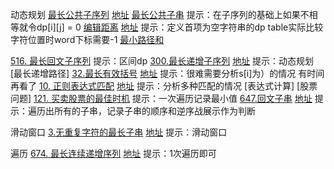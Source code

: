 动态规划
[最长公共子序列](./%E5%89%91%E6%8C%87offerII/095.%20%E6%9C%80%E9%95%BF%E5%85%AC%E5%85%B1%E5%AD%90%E5%BA%8F%E5%88%97.js) [地址](https://leetcode.cn/problems/longest-common-subsequence/)
[最长公共子串]() 提示：在子序列的基础上如果不相等就令dp[i][j] = 0
[编辑距离](./src/72.edit-distance.js) [地址](https://leetcode.cn/problems/edit-distance/submissions/) 提示：定义首项为空字符串的dp table实际比较字符位置时word下标需要-1
[最小路径和](./剑指offerII/099.%20%E6%9C%80%E5%B0%8F%E8%B7%AF%E5%BE%84%E4%B9%8B%E5%92%8C.js)

[516. 最长回文子序列](./src/516.longest-palindromic-subsequence.js) 提示：区间dp
[300.最长递增子序列](./src/300.longest-increasing-subsequence.js) [地址](https://leetcode.cn/problems/longest-increasing-subsequence/submissions/) 提示：动态规划
[最长递增路径]
[32.最长有效括号](./src/32.longest-valid-parentheses.js) [地址](https://leetcode.cn/problems/longest-valid-parentheses/) 提示：很难需要分析s[i]为）的情况 有时间再看了
[10. 正则表达式匹配](./src/10.regular-expression-matching.js) [地址](https://leetcode.cn/problems/regular-expression-matching/submissions/) 提示：分析多种匹配的情况
[表达式计算]
[股票问题]
[121. 买卖股票的最佳时机](./src/121.best-time-to-buy-and-sell-stock.js) 提示：一次遍历记录最小值
[647.回文子串](./src/647.palindromic-substrings.js) [地址](https://leetcode.cn/problems/palindromic-substrings/submissions/) 提示：遍历出所有的子串，记录子串的顺序和逆序战展示作为判断

滑动窗口
[3.无重复字符的最长子串](./src/3.longest-substring-without-repeating-characters.js) [地址](https://leetcode.cn/problems/longest-substring-without-repeating-characters/submissions/) 提示：滑动窗口

遍历
[674. 最长连续递增序列](./src/674.longest-continuous-increasing-subsequence.js) [地址](https://leetcode.cn/problems/palindromic-substrings/submissions/) 提示：1次遍历即可